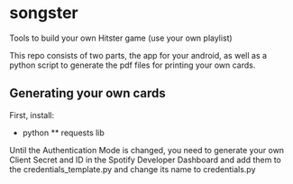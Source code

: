 # songster
Tools to build your own Hitster game (use your own playlist)

This repo consists of two parts, the app for your android, as well as a python script to generate the pdf files for printing your own cards.

## Generating your own cards
First, install:
* python
** requests lib

Until the Authentication Mode is changed, you need to generate your own Client Secret and ID in the Spotify Developer Dashboard and add them to the credentials_template.py and change its name to credentials.py